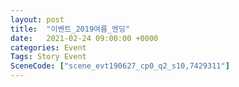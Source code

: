 ```yaml
---
layout: post
title:  "이벤트_2019여름_엔딩"
date:   2021-02-24 09:00:00 +0000
categories: Event
Tags: Story Event
SceneCode: ["scene_evt190627_cp0_q2_s10,7429311"]
---
```

